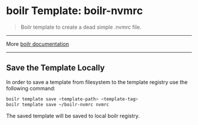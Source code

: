 # boilr Template: boilr-nvmrc

> Boilr template to create a dead simple .nvmrc file.

---

More [boilr documentation](https://github.com/tmrts/boilr)

---

## Save the Template Locally

In order to save a template from filesystem to the template registry use the following command:

```sh
boilr template save <template-path> <template-tag>
boilr template save ~/boilr-nvmrc nvmrc
```

The saved template will be saved to local boilr registry.
